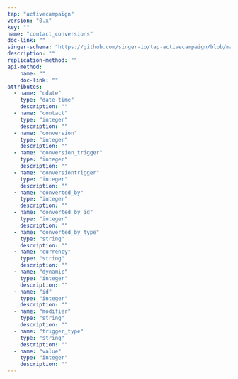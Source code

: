 ```yaml
---
tap: "activecampaign"
version: "0.x"
key: ""
name: "contact_conversions"
doc-link: ""
singer-schema: "https://github.com/singer-io/tap-activecampaign/blob/master/tap_activecampaign/schemas/contact_conversions.json"
description: ""
replication-method: ""
api-method:
    name: ""
    doc-link: ""
attributes:
  - name: "cdate"
    type: "date-time"
    description: ""
  - name: "contact"
    type: "integer"
    description: ""
  - name: "conversion"
    type: "integer"
    description: ""
  - name: "conversion_trigger"
    type: "integer"
    description: ""
  - name: "conversiontrigger"
    type: "integer"
    description: ""
  - name: "converted_by"
    type: "integer"
    description: ""
  - name: "converted_by_id"
    type: "integer"
    description: ""
  - name: "converted_by_type"
    type: "string"
    description: ""
  - name: "currency"
    type: "string"
    description: ""
  - name: "dynamic"
    type: "integer"
    description: ""
  - name: "id"
    type: "integer"
    description: ""
  - name: "modifier"
    type: "string"
    description: ""
  - name: "trigger_type"
    type: "string"
    description: ""
  - name: "value"
    type: "integer"
    description: ""
---
```

